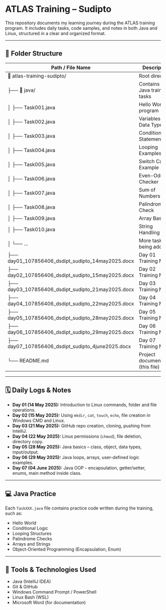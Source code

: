 # ATLAS Training – Sudipto

This repository documents my learning journey during the ATLAS training program. It includes daily tasks, code samples, and notes in both Java and Linux, structured in a clear and organized format.

---

## 📁 Folder Structure

| Path / File Name                                         | Description                               |
|----------------------------------------------------------|-------------------------------------------|
| 📂 atlas-training-sudipto/                               | Root directory                            |
| ├── 📁 java/                                              | Contains all Java training tasks          |
| │   ├── Task001.java                                      | Hello World program                       |
| │   ├── Task002.java                                      | Variables and Data Types                  |
| │   ├── Task003.java                                      | Conditional Statements                    |
| │   ├── Task004.java                                      | Looping Examples                          |
| │   ├── Task005.java                                      | Switch Case Example                       |
| │   ├── Task006.java                                      | Even-Odd Checker                          |
| │   ├── Task007.java                                      | Sum of Numbers                            |
| │   ├── Task008.java                                      | Palindrome Check                          |
| │   ├── Task009.java                                      | Array Basics                              |
| │   ├── Task010.java                                      | String Handling                           |
| │   └── ...                                               | More tasks being added                    |
| ├── day01_107856406_dsdipt_sudipto_14may2025.docx        | Day 01 Training Notes                     |
| ├── day02_107856406_dsdipt_sudipto_15may2025.docx        | Day 02 Training Notes                     |
| ├── day03_107856406_dsdipt_sudipto_21may2025.docx        | Day 03 Training Notes                     |
| ├── day04_107856406_dsdipt_sudipto_22may2025.docx        | Day 04 Training Notes                     |
| ├── day05_107856406_dsdipt_sudipto_28may2025.docx        | Day 05 Training Notes                     |
| ├── day06_107856406_dsdipt_sudipto_29may2025.docx        | Day 06 Training Notes                     |
| ├── day07_107856406_dsdipt_sudipto_4june2025.docx        | Day 07 Training Notes                     |
| └── README.md                                            | Project documentation (this file)         |

---

## 🗓️ Daily Logs & Notes

- **Day 01 (14 May 2025):** Introduction to Linux commands, folder and file operations.
- **Day 02 (15 May 2025):** Using `mkdir`, `cat`, `touch`, `echo`, file creation in Windows CMD and Linux.
- **Day 03 (21 May 2025):** GitHub repo creation, cloning, pushing from IntelliJ.
- **Day 04 (22 May 2025):** Linux permissions (`chmod`), file deletion, directory copy.
- **Day 05 (28 May 2025):** Java basics – class, object, data types, input/output.
- **Day 06 (29 May 2025):** Java loops, arrays, user-defined logic examples.
- **Day 07 (04 June 2025):** Java OOP – encapsulation, getter/setter, enums, main method inside class.

---

## 💻 Java Practice

Each `TaskXXX.java` file contains practice code written during the training, such as:

- Hello World
- Conditional Logic
- Looping Structures
- Palindrome Checks
- Arrays and Strings
- Object-Oriented Programming (Encapsulation, Enum)

---

## 🧪 Tools & Technologies Used

- Java (IntelliJ IDEA)
- Git & GitHub
- Windows Command Prompt / PowerShell
- Linux Bash (WSL)
- Microsoft Word (for documentation)
